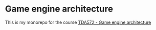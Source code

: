 # Game engine architecture

This is my monorepo for the course [TDA572 - Game engine architecture](https://student.portal.chalmers.se/en/chalmersstudies/courseinformation/Pages/SearchCourse.aspx?course_id=24182&parsergrp=3)
